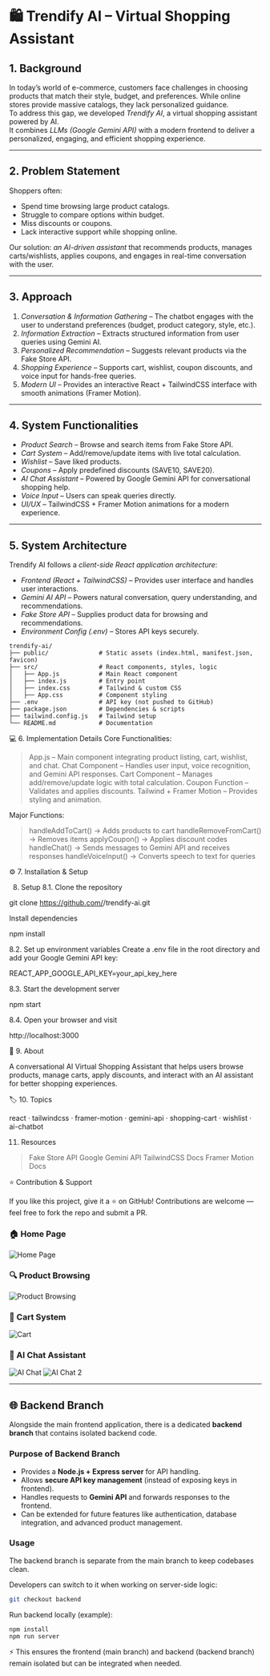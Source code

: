 # 🛍 Trendify AI – Virtual Shopping Assistant  

## 1. Background  
In today’s world of e-commerce, customers face challenges in choosing products that match their style, budget, and preferences. While online stores provide massive catalogs, they lack personalized guidance.  
To address this gap, we developed *Trendify AI*, a virtual shopping assistant powered by AI.  
It combines *LLMs (Google Gemini API)* with a modern frontend to deliver a personalized, engaging, and efficient shopping experience.  

---

## 2. Problem Statement  
Shoppers often:  
- Spend time browsing large product catalogs.  
- Struggle to compare options within budget.  
- Miss discounts or coupons.  
- Lack interactive support while shopping online.  

Our solution: *an AI-driven assistant* that recommends products, manages carts/wishlists, applies coupons, and engages in real-time conversation with the user.  

---

## 3. Approach  

1. *Conversation & Information Gathering* – The chatbot engages with the user to understand preferences (budget, product category, style, etc.).  
2. *Information Extraction* – Extracts structured information from user queries using Gemini AI.  
3. *Personalized Recommendation* – Suggests relevant products via the Fake Store API.  
4. *Shopping Experience* – Supports cart, wishlist, coupon discounts, and voice input for hands-free queries.  
5. *Modern UI* – Provides an interactive React + TailwindCSS interface with smooth animations (Framer Motion).  

---

## 4. System Functionalities  

- *Product Search* – Browse and search items from Fake Store API.  
- *Cart System* – Add/remove/update items with live total calculation.  
- *Wishlist* – Save liked products.  
- *Coupons* – Apply predefined discounts (SAVE10, SAVE20).  
- *AI Chat Assistant* – Powered by Google Gemini API for conversational shopping help.  
- *Voice Input* – Users can speak queries directly.  
- *UI/UX* – TailwindCSS + Framer Motion animations for a modern experience.  

---

## 5. System Architecture  

Trendify AI follows a *client-side React application architecture*:  

- *Frontend (React + TailwindCSS)* – Provides user interface and handles user interactions.  
- *Gemini AI API* – Powers natural conversation, query understanding, and recommendations.  
- *Fake Store API* – Supplies product data for browsing and recommendations.  
- *Environment Config (.env)* – Stores API keys securely.  

```plaintext
trendify-ai/
├── public/              # Static assets (index.html, manifest.json, favicon)
├── src/                 # React components, styles, logic
│   ├── App.js           # Main React component
│   ├── index.js         # Entry point
│   ├── index.css        # Tailwind & custom CSS
│   ├── App.css          # Component styling
├── .env                 # API key (not pushed to GitHub)
├── package.json         # Dependencies & scripts
├── tailwind.config.js   # Tailwind setup
└── README.md            # Documentation 
```

💻 6. Implementation Details
Core Functionalities:

> App.js – Main component integrating product listing, cart, wishlist, and chat.
> Chat Component – Handles user input, voice recognition, and Gemini API responses.
> Cart Component – Manages add/remove/update logic with total calculation.
> Coupon Function – Validates and applies discounts.
> Tailwind + Framer Motion – Provides styling and animation.

Major Functions:

> handleAddToCart() → Adds products to cart
> handleRemoveFromCart() → Removes items
> applyCoupon() → Applies discount codes
> handleChat() → Sends messages to Gemini API and receives responses
> handleVoiceInput() → Converts speech to text for queries

⚙ 7. Installation & Setup

8. Setup
8.1. Clone the repository

git clone https://github.com/<your-username>/trendify-ai.git

Install dependencies

npm install

8.2. Set up environment variables
Create a .env file in the root directory and add your Google Gemini API key:

REACT_APP_GOOGLE_API_KEY=your_api_key_here

8.3. Start the development server

npm start

8.4. Open your browser and visit

http://localhost:3000

📖 9. About

A conversational AI Virtual Shopping Assistant that helps users browse products, manage carts, apply discounts, and interact with an AI assistant for better shopping experiences.

🏷 10. Topics

react · tailwindcss · framer-motion · gemini-api · shopping-cart · wishlist · ai-chatbot

11. Resources

> Fake Store API
> Google Gemini API
> TailwindCSS Docs
> Framer Motion Docs

⭐ Contribution & Support

If you like this project, give it a ⭐ on GitHub!
Contributions are welcome — feel free to fork the repo and submit a PR.

### 🏠 Home Page
![Home Page](images/home.png)

### 🔍 Product Browsing
![Product Browsing](images/browse.png)

### 🛒 Cart System
![Cart](images/cart.png)

### 🤖 AI Chat Assistant
![AI Chat](images/ai-chat1.png)
![AI Chat 2](images/ai-chat2.png)


---

## 🌐 Backend Branch

Alongside the main frontend application, there is a dedicated **backend branch** that contains isolated backend code.

### Purpose of Backend Branch
- Provides a **Node.js + Express server** for API handling.  
- Allows **secure API key management** (instead of exposing keys in frontend).  
- Handles requests to **Gemini API** and forwards responses to the frontend.  
- Can be extended for future features like authentication, database integration, and advanced product management.  

### Usage
The backend branch is separate from the main branch to keep codebases clean.  

Developers can switch to it when working on server-side logic:  
```bash
git checkout backend
```
Run backend locally (example):
```
npm install
npm run server
```

⚡ This ensures the frontend (main branch) and backend (backend branch) remain isolated but can be integrated when needed.
